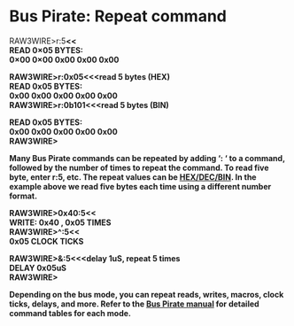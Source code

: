 <h1>Bus Pirate: Repeat command</h1>

<p>RAW3WIRE>r:5<span><strong><<<read 5 bytes (DEC)</strong></span><br />
READ 0×05 BYTES:<br />
0×00 0×00 0x00 0x00 0x00<br />

RAW3WIRE>r:0x05<span><strong><<<read 5 bytes (HEX)</strong></span><br />
READ 0x05 BYTES:<br />
0x00 0x00 0x00 0x00 0x00<br />
RAW3WIRE>r:0b101<span><strong><<<read 5 bytes (BIN)</strong></span><br />

READ 0x05 BYTES:<br />
0x00 0x00 0x00 0x00 0x00<br />
RAW3WIRE></p>
<p>Many Bus Pirate commands can be repeated by adding ‘: ‘ to a command, followed by the number of times to repeat the command. To read five byte, enter r:5, etc. The repeat values can be <a href='http://dangerousprototypes.com/2009/09/01/bus-pirate-number-formats/'>HEX/DEC/BIN</a>. In the example above we read five bytes each time using a different number format.</p>

<p>RAW3WIRE>0x40:5<span><strong><<<write 0x40, repeat 5 times</strong></span><br />
WRITE: 0x40 , 0x05 TIMES<br />
RAW3WIRE>^:5<span><strong><<<send 5 clock ticks</strong></span><br />
0x05 CLOCK TICKS<br />

RAW3WIRE>&amp;:5<span><strong><<<delay 1uS, repeat 5 times</strong></span><br />
DELAY 0x05uS<br />
RAW3WIRE></p>
<p>Depending on the bus mode, you can repeat reads, writes, macros, clock ticks, delays, and more. Refer to the <a href='http://dangerousprototypes.com/bus-pirate-manual/'>Bus Pirate manual</a> for detailed command tables for each mode.</p>